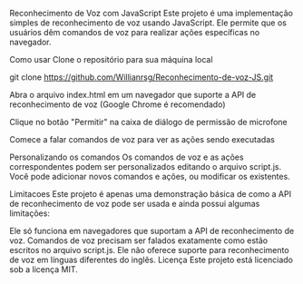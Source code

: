 Reconhecimento de Voz com JavaScript
Este projeto é uma implementação simples de reconhecimento de voz usando JavaScript. Ele permite que os usuários dêm comandos de voz para realizar ações específicas no navegador.

Como usar
Clone o repositório para sua máquina local

git clone https://github.com/Willianrsg/Reconhecimento-de-voz-JS.git

Abra o arquivo index.html em um navegador que suporte a API de reconhecimento de voz (Google Chrome é recomendado)

Clique no botão "Permitir" na caixa de diálogo de permissão de microfone

Comece a falar comandos de voz para ver as ações sendo executadas

Personalizando os comandos
Os comandos de voz e as ações correspondentes podem ser personalizados editando o arquivo script.js. Você pode adicionar novos comandos e ações, ou modificar os existentes.

Limitacoes
Este projeto é apenas uma demonstração básica de como a API de reconhecimento de voz pode ser usada e ainda possui algumas limitações:

Ele só funciona em navegadores que suportam a API de reconhecimento de voz.
Comandos de voz precisam ser falados exatamente como estão escritos no arquivo script.js.
Ele não oferece suporte para reconhecimento de voz em línguas diferentes do inglês.
Licença
Este projeto está licenciado sob a licença MIT.
